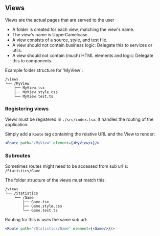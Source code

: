 ## Views

Views are the actual pages that are served to the user

- A folder is created for each view, matching the view's name.
- The view's name is UpperCamelcase.
- A view consists of a source, style, and test file.
- A view should not contain business logic: Delegate this to services or utils.
- A view should not contain (much) HTML elements and logic: Delegate this to components. 

Example folder structure for 'MyView':
```
/views
└── /MyView
    ├── MyView.tsx
    ├── MyView.style.css
    └── MyView.test.ts
```

### Registering views
Views must be registered in `./src/index.tsx`: It handles the routing of the application.

Simply add a `Route` tag containing the relative URL and the View to render:
```jsx
<Route path="/MyView" element={<MyView/>}/>
```

### Subroutes
Sometimes routes might need to be accessed from sub url's: `/Statistics/Game`

The folder structure of the views must match this:

```
/views
└── /Statistics
    └── /Game
        ├── Game.tsx
        ├── Game.style.css
        └── Game.test.ts
```

Routing for this is uses the same sub url:
```jsx
<Route path="/Statistics/Game" element={<Game/>}/>
```